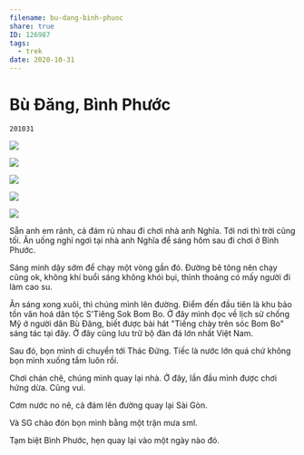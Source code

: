```yaml
---
filename: bu-dang-binh-phuoc
share: true
ID: 126987
tags:
  - trek
date: 2020-10-31
---
```

# Bù Đăng, Bình Phước

`201031`

![](https://i.imgur.com/xMY85Sf.png)

![](https://i.imgur.com/hy52EjS.png)

![](https://i.imgur.com/V5DdS0b.png)

![](https://i.imgur.com/gOTaJX0.jpg)

![](https://i.imgur.com/JlXUCMF.png)

Sẵn anh em rảnh, cả đám rủ nhau đi chơi nhà anh Nghĩa. Tới nơi thì trời cũng tối. Ăn uống nghỉ ngơi tại nhà anh Nghĩa để sáng hôm sau đi chơi ở Bình Phước.

Sáng minh dậy sớm để chạy một vòng gần đó. Đường bê tông nên chạy cũng ok, không khí buổi sáng không khói bụi, thỉnh thoảng có mấy người đi làm cao su.

Ăn sáng xong xuôi, thì chúng mình lên đường. Điểm đến đầu tiên là khu bảo tồn văn hoá dân tộc S'Tiêng Sok Bom Bo. Ở đây mình đọc về lịch sử chống Mỹ ở người dân Bù Đăng, biết được bài hát "Tiếng chày trên sóc Bom Bo" sáng tác tại đây. Ở đây cũng lưu trữ bộ đàn đá lớn nhất Việt Nam.

Sau đó, bọn mình di chuyển tới Thác Đứng. Tiếc là nước lớn quá chứ không bọn mình xuống tắm luôn rồi.

Chơi chán chê, chúng mình quay lại nhà. Ở đây, lần đầu mình được chơi hứng dừa. Cũng vui.

Cơm nước no nê, cả đám lên đường quay lại Sài Gòn.

Và SG chào đón bọn mình bằng một trận mưa sml.

Tạm biệt Bình Phước, hẹn quay lại vào một ngày nào đó.